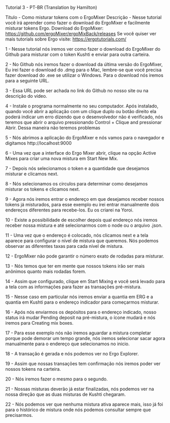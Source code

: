 Tutorial 3 - PT-BR
(Translation by Hamilton)

Título - Como misturar tokens com o ErgoMixer 
Descrição - Nesse tutorial você irá aprender como fazer o download do ErgoMixer e facilmente misturar tokens Ergo. 
Download do ErgoMixer: https://github.com/ergoMixer/ergoMixBack/releases 
Se você quiser ver mais tutorials sobre Ergo visite: https://ergotutorials.com/

1 - Nesse tutorial nós iremos ver como fazer o download do ErgoMixer do Github para misturar com o token Kushti e enviar para outra carteira.

2 - No Github nós iremos fazer o download da última versão do ErgoMixer, Eu irei fazer o download do .dmg para o Mac, lembre-se que você precisa fazer download do .exe se utilizar o Windows. Para o download nós iremos para a seguinte URL.

3 - Essa URL pode ser achada no link do Github no nosso site ou na descrição do vídeo.

4 - Instale o programa normalmente no seu computador. Após instalado, quando você abrir a aplicação com um clique duplo ou botão direito ela poderá indicar um erro dizendo que o desenvolvedor não é verificado, nós teremos que abrir o arquivo pressionando Control + Clique and pressionar Abrir. Dessa maneira não teremos problemas

5 - Nós abrimos a aplicação do ErgoMixer e nós vamos para o navegador e digitamos http://localhost:9000

6 - Uma vez que a interface do Ergo Mixer abrir, clique na opção Active Mixes para criar uma nova mistura em Start New Mix.

7 - Depois nós selecionamos o token e a quantidade que desejamos misturar e clicamos next.

8 - Nós selecionamos os circulos para determinar como desejamos misturar os tokens e clicamos next.

9 - Agora nós iremos entrar o endereço em que desejamos receber nossos tokens já misturados, para esse exemplo eu irei entrar manualmente dois endereços diferentes para recebe-los. Eu os criarei na Yoroi.

10 - Existe a possibilidade de escolher depois qual endereço nós iremos receber nossa mistura e até selecionarmos com o node ou o arquivo .json.

11 - Uma vez que o endereço é colocado, nós clicamos next e a tela aparece para configurar o nível de mistura que queremos. Nós podemos observar as diferentes taxas para cada nível de mistura.

12 - ErgoMixer não pode garantir o número exato de rodadas para misturar.

13 - Nós temos que ter em mente que nossos tokens irão ser mais anônimos quanto mais rodadas forem.

14 - Assim que configurado, clique em Start Mixing e você será levado para a tela com as informações para fazer as transações pré-mistura.

15 - Nesse caso em particular nós iremos enviar a quantia em ERG e a quantia em Kushti para o endereço indicador para começarmos misturar.

16 - Após nós enviarmos os depósitos para o endereço indicado, nosso status irá mudar Pending deposit na pré-mistura, o ícone mudará e nós iremos para Creating mix boxes.

17 - Para esse exemplo nós não iremos aguardar a mistura completar porque pode demorar um tempo grande, nós iremos selecionar sacar agora manualmente para o endereço que selecionamos no inicio.

18 - A transação é gerada e nós podemos ver no Ergo Explorer.

19 - Assim que nossas transações tem confirmação nós iremos poder ver nossos tokens na carteira.

20 - Nós iremos fazer o mesmo para o segundo.

21 - Nossas misturas deverão já estar finalizadas, nós podemos ver na nossa direção que as duas misturas de Kushti chegaram.

22 - Nós podemos ver que nenhuma mistura ativa aparece mais, isso já foi para o histórico de mistura onde nós podemos consultar sempre que precisarmos.